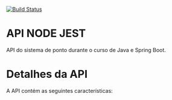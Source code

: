 [![Build Status](https://travis-ci.org/WanderleiSantos/api-nodejs-tdd.svg?branch=master)](https://travis-ci.org/WanderleiSantos/api-nodejs-tdd/)

# API NODE JEST

API do sistema de ponto durante o curso de Java e Spring Boot.

# Detalhes da API

A API contém as seguintes características:
